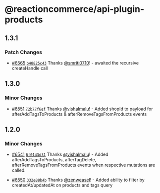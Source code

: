 # @reactioncommerce/api-plugin-products

## 1.3.1

### Patch Changes

- [#6565](https://github.com/reactioncommerce/reaction/pull/6565) [`b48825c43`](https://github.com/reactioncommerce/reaction/commit/b48825c43f1d72347e2173cf09c1a363638ae173) Thanks [@smriti0710](https://github.com/smriti0710)! - awaited the recursive createHandle call

## 1.3.0

### Minor Changes

- [#6551](https://github.com/reactioncommerce/reaction/pull/6551) [`72b77f6ef`](https://github.com/reactioncommerce/reaction/commit/72b77f6ef4baf84dd437f86fe7f81b3f9ac2647a) Thanks [@vishalmalu](https://github.com/vishalmalu)! - Added shopId to payload for afterAddTagsToProducts & afterRemoveTagsFromProducts events

## 1.2.0

### Minor Changes

- [#6541](https://github.com/reactioncommerce/reaction/pull/6541) [`6f0143d31`](https://github.com/reactioncommerce/reaction/commit/6f0143d31b8c1a869b70084c904e491ed35e4807) Thanks [@vishalmalu](https://github.com/vishalmalu)! - Added afterAddTagsToProducts, afterTagDelete, afterRemoveTagsFromProducts events when respective mutations are called.

- [#6550](https://github.com/reactioncommerce/reaction/pull/6550) [`332e88b4b`](https://github.com/reactioncommerce/reaction/commit/332e88b4b369b355d6bda891b6493ed1e2d7ea74) Thanks [@zenweasel](https://github.com/zenweasel)! - Added ability to filter by createdAt/updatedAt on products and tags query
